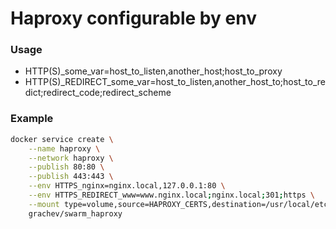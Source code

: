 # Haproxy configurable by env 

### Usage

 * HTTP(S)_some_var=host_to_listen,another_host;host_to_proxy
 * HTTP(S)_REDIRECT_some_var=host_to_listen,another_host_to;host_to_redict;redirect_code;redirect_scheme
 
### Example
```bash
docker service create \
	--name haproxy \
	--network haproxy \
	--publish 80:80 \
	--publish 443:443 \
	--env HTTPS_nginx=nginx.local,127.0.0.1:80 \
	--env HTTPS_REDIRECT_www=www.nginx.local;nginx.local;301;https \
	--mount type=volume,source=HAPROXY_CERTS,destination=/usr/local/etc/haproxy/certs \
	grachev/swarm_haproxy
